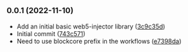 ## <small>0.0.1 (2022-11-10)</small>

* Add an initial basic web5-injector library ([3c9c35d](https://github.com/block-core/web5-injector/commit/3c9c35d))
* Initial commit ([743c571](https://github.com/block-core/web5-injector/commit/743c571))
* Need to use blockcore prefix in the workflows ([e7398da](https://github.com/block-core/web5-injector/commit/e7398da))



